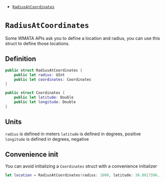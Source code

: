 - [`RadiusAtCoordinates`](#RadiusAtCoordinates)

#  `RadiusAtCoordinates`

Some WMATA APIs ask you to define a location and radius, you can use this struct to define those locations.

## Definition
```swift
public struct RadiusAtCoordinates {
    public let radius: UInt
    public let coordinates: Coordinates
}

public struct Coordinates {
    public let latitude: Double
    public let longitude: Double
}
```

## Units

`radius` is defined in meters
`latitude` is defined in degrees, positive
`longitude` is defined in degrees, negative

## Convenience init

You can avoid initializing a `Coordinates` struct with a convenience initializer

```swift
let location = RadiusAtCoordinates(radius: 1000, latitude: 38.8817596, longitude: -77.0166426)
```

